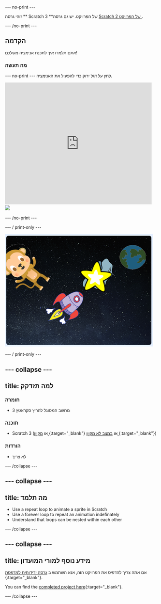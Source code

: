\--- no-print \---

זוהי גרסה ** Scratch 3 **של הפרויקט. יש גם גרסה [ Scratch 2 של הפרויקט ](https://projects.raspberrypi.org/en/projects/lost-in-space-scratch2).

\--- /no-print \---

## הקדמה

אתם תלמדו איך לתכנת אנימציה משלכם!

### מה תעשה

\--- no-print \--- לחץ על דגל ירוק כדי להפעיל את האנימציה.

<div class="scratch-preview">
  <iframe allowtransparency="true" width="485" height="402" src="https://scratch.mit.edu/projects/embed/276873231/?autostart=false" frameborder="0" scrolling="no"></iframe>
  <img src="images/space-final.png">
</div>

\--- /no-print \---

\--- / print-only \---

![פרוייקט שלם](images/showcase_static.png)

\--- / print-only \---

## \--- collapse \---

## title: למה תזדקק

### חומרה

- מחשב המסוגל להריץ סקראטץ 3

### תוכנה

- Scratch 3 (או [ מקוון ](http://rpf.io/scratchon) {:target="_blank"} או [ במצב לא מקוון ](http://rpf.io/scratchoff) {:target="_blank"})

### הורדות

- לא צריך

\--- /collapse \---

## \--- collapse \---

## title: מה תלמד

- Use a repeat loop to animate a sprite in Scratch
- Use a forever loop to repeat an animation indefinately
- Understand that loops can be nested within each other

\--- /collapse \---

## \--- collapse \---

## title: מידע נוסף למורי המועדון

אם אתה צריך להדפיס את הפרויקט הזה, אנא השתמש ב [ גרסה ידידותית למדפסת ](https://projects.raspberrypi.org/en/projects/lost-in-space/print){:target="_blank"}.

You can find the [completed project here](http://rpf.io/p/en/lost-in-space-get){:target="_blank"}.

\--- /collapse \---